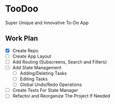 # TooDoo
Super Unique and Innovative To-Do App

## Work Plan
- [x] Create Repo
- [ ] Create App Layout
- [ ] Add Routing (Subscreens, Search and Filters)
- [ ] Add State Management
  - [ ] Adding/Deleting Tasks
  - [ ] Editing Tasks
  - [ ] Global Undo/Redo Operations
- [ ] Create Tests For State Manager
- [ ] Refactor and Reorganize The Project If Needed
